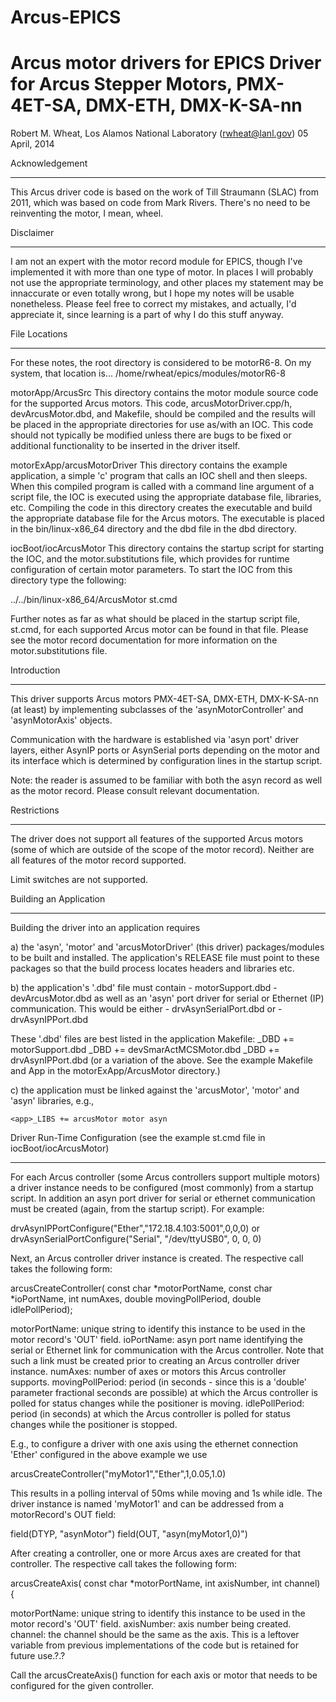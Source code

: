 # Arcus-EPICS
Arcus motor drivers for EPICS
Driver for Arcus Stepper Motors, PMX-4ET-SA, DMX-ETH, DMX-K-SA-nn
==================================

Robert M. Wheat, Los Alamos National Laboratory (rwheat@lanl.gov)
05 April, 2014

Acknowledgement
***************

This Arcus driver code is based on the work of Till Straumann (SLAC) from 2011,
which was based on code from Mark Rivers. There's no need to be reinventing the
motor, I mean, wheel.

Disclaimer
**********

I am not an expert with the motor record module for EPICS, though I've
implemented it with more than one type of motor. In places I will probably not
use the appropriate terminology, and other places my statement may be
innaccurate or even totally wrong, but I hope my notes will be usable
nonetheless. Please feel free to correct my mistakes, and actually, I'd
appreciate it, since learning is a part of why I do this stuff anyway.

File Locations
**************

For these notes, the root directory is considered to be motorR6-8. On my system,
that location is...
/home/rwheat/epics/modules/motorR6-8

motorApp/ArcusSrc
This directory contains the motor module source code for the supported Arcus
motors. This code, arcusMotorDriver.cpp/h, devArcusMotor.dbd, and Makefile,
should be compiled and the results will be placed in the appropriate directories
for use as/with an IOC. This code should not typically be modified unless there
are bugs to be fixed or additional functionality to be inserted in the driver
itself.

motorExApp/arcusMotorDriver
This directory contains the example application, a simple 'c' program that calls
an IOC shell and then sleeps. When this compiled program is called with a
command line argument of a script file, the IOC is executed using the
appropriate database file, libraries, etc. Compiling the code in this directory
creates the executable and build the appropriate database file for the Arcus
motors. The executable is placed in the bin/linux-x86_64 directory and the dbd
file in the dbd directory.

iocBoot/iocArcusMotor
This directory contains the startup script for starting the IOC, and the
motor.substitutions file, which provides for runtime configuration of certain
motor parameters. To start the IOC from this directory type the following:

../../bin/linux-x86_64/ArcusMotor st.cmd

Further notes as far as what should be placed in the startup script file,
st.cmd, for each supported Arcus motor can be found in that file. Please see the
motor record documentation for more information on the motor.substitutions file.




Introduction
************

This driver supports Arcus motors PMX-4ET-SA, DMX-ETH, DMX-K-SA-nn (at least) by
implementing subclasses of the 'asynMotorController' and 'asynMotorAxis'
objects.

Communication with the hardware is established via 'asyn port' driver layers,
either AsynIP ports or AsynSerial ports depending on the motor and its interface
which is determined by configuration lines in the startup script.

Note: the reader is assumed to be familiar with both the asyn record as well as
the motor record. Please consult relevant documentation.

Restrictions
************

The driver does not support all features of the supported Arcus motors (some of
which are outside of the scope of the motor record). Neither are all features of
the motor record supported.

Limit switches are not supported.



Building an Application
- - - - - - - - - - - -
Building the driver into an application requires

a) the 'asyn', 'motor' and 'arcusMotorDriver' (this driver) packages/modules to
   be built and installed. The application's RELEASE file must point to these
   packages so that the build process locates headers and libraries etc.

b) the application's '.dbd' file must contain
    - motorSupport.dbd
    - devArcusMotor.dbd
   as well as an 'asyn' port driver for serial or Ethernet (IP) communication.
   This would be either
    - drvAsynSerialPort.dbd
   or
    - drvAsynIPPort.dbd

   These '.dbd' files are best listed in the
   application Makefile:
    <app>_DBD += motorSupport.dbd
    <app>_DBD += devSmarActMCSMotor.dbd
    <app>_DBD += drvAsynIPPort.dbd
    (or a variation of the above. See the example Makefile and App in the
    motorExApp/ArcusMotor directory.)

c) the application must be linked against
   the 'arcusMotor', 'motor' and 'asyn'
   libraries, e.g.,

    <app>_LIBS += arcusMotor motor asyn


Driver Run-Time Configuration (see the example st.cmd file in
       iocBoot/iocArcusMotor)
*****************************

For each Arcus controller (some Arcus controllers support multiple motors) a
driver instance needs to be configured (most commonly) from a startup script.
In addition an asyn port driver for serial or ethernet communication must be
created (again, from the startup script). For example:

  drvAsynIPPortConfigure("Ether","172.18.4.103:5001",0,0,0)
  or
  drvAsynSerialPortConfigure("Serial", "/dev/ttyUSB0", 0, 0, 0)

Next, an Arcus controller driver instance is created. The respective call takes
the following form:

arcusCreateController(
     const char *motorPortName,
     const char *ioPortName,
     int         numAxes,
     double      movingPollPeriod,
     double      idlePollPeriod);

  motorPortName: unique string to identify this instance to be used in the
                 motor record's 'OUT' field.
  ioPortName:    asyn port name identifying the serial or Ethernet link for
                 communication with the Arcus controller. Note that such a link
                 must be created prior to creating an Arcus controller driver
                 instance.
  numAxes:       number of axes or motors this Arcus controller supports.
  movingPollPeriod: period (in seconds - since this is  a 'double' parameter
                 fractional seconds are possible) at which the Arcus controller
                 is polled for status changes while the positioner is moving.
  idlePollPeriod: period (in seconds) at which the Arcus controller is polled
                 for status changes while the positioner is stopped.

E.g., to configure a driver with one axis using the ethernet connection 'Ether'
configured in the above example we use

arcusCreateController("myMotor1","Ether",1,0.05,1.0)

This results in a polling interval of 50ms while moving and 1s while idle. The
driver instance is named 'myMotor1' and can be addressed from a motorRecord's
OUT field:

  field(DTYP, "asynMotor")
  field(OUT,  "asyn(myMotor1,0)")

After creating a controller, one or more Arcus axes are created for that
controller.  The respective call takes the following form:

arcusCreateAxis(
        const char *motorPortName,
        int        axisNumber,
        int        channel)
{

 motorPortName: unique string to identify this instance to be used in the motor
                record's 'OUT' field.
 axisNumber:    axis number being created.
 channel:       the channel should be the same as the axis. This is a leftover
                variable from previous implementations of the code but is
                retained for future use.?.?

Call the arcusCreateAxis() function for each axis or motor that needs to be
configured for the given controller.
